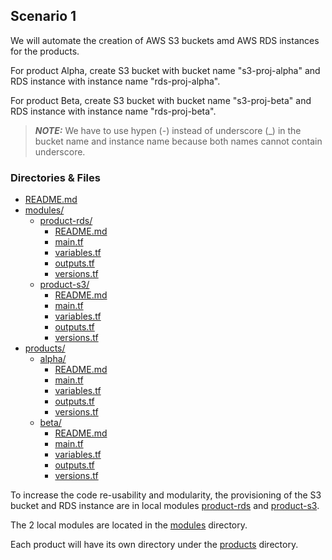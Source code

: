 ## Scenario 1

We will automate the creation of AWS S3 buckets amd AWS RDS instances for the products.

For product Alpha, create S3 bucket with bucket name "s3-proj-alpha" and RDS instance with instance name "rds-proj-alpha".

For product Beta, create S3 bucket with bucket name "s3-proj-beta" and RDS instance with instance name "rds-proj-beta".

> **_NOTE:_**  We have to use hypen (-) instead of underscore (_) in the bucket name and instance name 
> because both names cannot contain underscore.

### Directories & Files

* [README.md](README.md)
* [modules/](modules)
  * [product-rds/](modules/product-rds)
    * [README.md](modules/product-rds/README.md)
    * [main.tf](modules/product-rds/main.tf)
    * [variables.tf](modules/product-rds/variables.tf)
    * [outputs.tf](modules/product-rds/outputs.tf)
    * [versions.tf](modules/product-rds/versions.tf)
  * [product-s3/](modules/product-s3)
    * [README.md](modules/product-s3/README.md)
    * [main.tf](modules/product-s3/main.tf)
    * [variables.tf](modules/product-s3/variables.tf)
    * [outputs.tf](modules/product-s3/outputs.tf)
    * [versions.tf](modules/product-s3/versions.tf)
* [products/](products)
  * [alpha/](products/alpha)
    * [README.md](products/alpha/README.md)
    * [main.tf](products/alpha/main.tf)
    * [variables.tf](products/alpha/variables.tf)
    * [outputs.tf](products/alpha/outputs.tf)
    * [versions.tf](products/alpha/versions.tf)
  * [beta/](products/beta)
    * [README.md](products/beta/README.md)
    * [main.tf](products/beta/main.tf)
    * [variables.tf](products/beta/variables.tf)
    * [outputs.tf](products/beta/outputs.tf)
    * [versions.tf](products/beta/versions.tf)

To increase the code re-usability and modularity, the provisioning of the S3 bucket and RDS instance are
in local modules [product-rds](modules/product-rds/README.md) and [product-s3](modules/product-s3/README.md).

The 2 local modules are located in the [modules](modules) directory.

Each product will have its own directory under the [products](products) directory.

